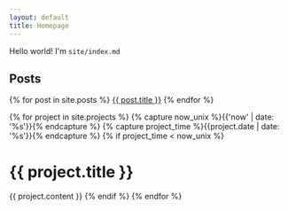 ```yaml
---
layout: default
title: Homepage
---
```

Hello world! I'm `site/index.md`

## Posts

{% for post in site.posts %}
  <a href="{{ post.url | absolute_url }}" title="View {{ post.title }}">{{ post.title }}</a>
{% endfor %}


{% for project in site.projects %}
  {% capture now_unix %}{{'now' | date: '%s'}}{% endcapture %}
  {% capture project_time %}{{project.date | date: '%s'}}{% endcapture %}
  {% if project_time < now_unix %}
   <h1>{{ project.title }}</h1>
   {{ project.content }}
  {% endif %}
{% endfor %}
